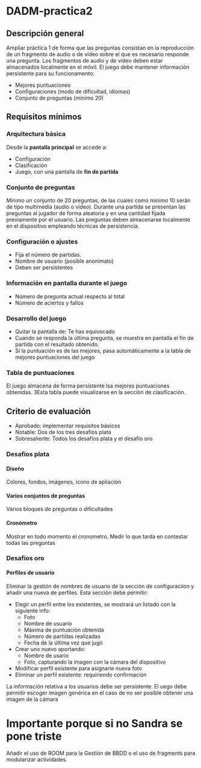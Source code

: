 # DADM-practica2

## Descripción general

Ampliar práctica 1 de forma que las preguntas consistan en la reproducción de un fragmento de audio o de vídeo sobre el que es necesario responde una pregunta. Los fragmentos de audio y de vídeo deben estar almacenados localmente en el móvil. El juego debe mantener información persistente para su funcionamento:
* Mejores puntuaciones
* Configuraciones (modo de dificultad, idiomas)
* Conjunto de preguntas (mínimo 20)

## Requisitos mínimos

### Arquitectura básica

Desde la **pantalla principal** se accede a:

* Configuración
* Clasificación
* Juego, con una pantalla de **fin de partida**

### Conjunto de preguntas

Mínimo un conjunto de 20 preguntas, de las cuales como mínimo 10 serán de tipo multimedia (audio o vídeo). Durante una partida se presentan las preguntas al jugador de forma aleatoria y en una cantidad fijada previamente por el usuario. Las preguntas deben almacenarse localmente en el dispositivo empleando técnicas de persistencia.

### Configuración o ajustes

* Fija el número de partidas. 
* Nombre de usuario (posible anonimato)
* Deben ser persistentes

### Información en pantalla durante el juego

* Número de pregunta actual respecto al total
* Número de aciertos y fallos

### Desarrollo del juego

* Quitar la pantalla de: Te has equivocado
* Cuando se responda la última pregunta, se muestra en pantalla el fin de partida con el resultado obtenido. 
* Si la puntuación es de las mejores, pasa automáticamente a la tabla de mejores puntuaciones del juego

### Tabla de puntuaciones

El juego almacena de forma persistente lsa mejores puntuaciones obtenidas. 3Esta tabla puede visualizarse en la sección de clasificación.

## Criterio de evaluación

* Aprobado: implementar requisitos básicos
* Notable: Dos de los tres desafíos plata
* Sobresaliente: Todos los desafíos plata y el desafío oro

### Desafíos plata

#### Diseño
Colores, fondos, imágenes, icono de apliación
#### Varios conjuntos de preguntas
Varios bloques de preguntas o dificultades
#### Cronómetro
Mostrar en todo momento el cronometro. Medir lo que tarda en contestar todas las preguntas

### Desafíos oro

#### Perfiles de usuario
Eliminar la gestión de nombres de usuario de la sección de configuraciíon y añadir una nueva de perfiles. Esta sección debe permitir:
* Elegir un perfil entre los existentes, se mostrará un listado con la siguiente info:
  * Foto
  * Nombre de usuario
  * Máxima de puntuación obtenida
  * Número de partidas realizadas
  * Fecha de la última vez que jugó
* Crear uno nuevo aportando:
  * Nombre de usario
  * Foto, capturando la imagen con la cámara del dispositivo 
* Modificar perfil existente para asignarle nueva foto
* Eliminar un perfil existente: requiriendo confirmación

La información relativa a los usuarios debe ser persistente. El uego debe permitir escoger imagen genérica en el caso de no ser posible obtener una imagen de la cámara

# Importante porque si no Sandra se pone triste
Añadir el uso de ROOM para la Gestión de BBDD o el uso de fragments para modularizar actividades.
